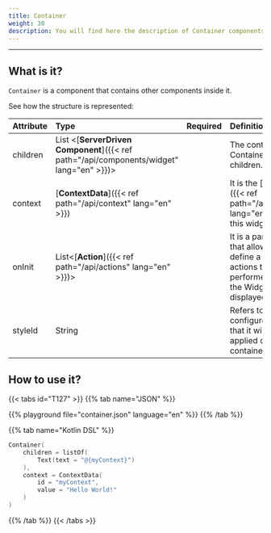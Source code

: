 ```yaml
---
title: Container
weight: 30
description: You will find here the description of Container components and its attribute details
---
```


---

## What is it?

`Container` is a component that contains other components inside it.

See how the structure is represented:

| **Attribute** | **Type**  | Required | **Definition** |
| :--- | :--- | :--- | :--- |
| children | List &lt;[**ServerDriven Component**]({{< ref path="/api/components/widget" lang="en" >}})&gt; |     | The content of this Container, i.e. its children.  |
| context | [**ContextData**]({{< ref path="/api/context" lang="en" >}}) |  | It is the [**context**]({{< ref path="/api/context" lang="en" >}}) in this widget.  |
| onInit | List&lt;[**Action**]({{< ref path="/api/actions" lang="en" >}})&gt; |  | It is a parameter that allows you to define a list of actions to be performed when the Widget is displayed. |
| styleId   | String                                              |          | Refers to a locally configured style that it will be applied on the container. |


## How to use it?

{{< tabs id="T127" >}}
{{% tab name="JSON" %}}
<!-- json-playground:container.json
{
    "_beagleComponent_": "beagle:container",
    "children": [
        {
          "_beagleComponent_": "beagle:text",
          "text": "@{myContext}"
        }
    ],
    "context": {
        "id": "myContext",
        "value": "Hello world!"
    }
}
-->
{{% playground file="container.json" language="en" %}}
{{% /tab %}}

{{% tab name="Kotlin DSL" %}}
```kotlin
Container(
    children = listOf(
        Text(text = "@{myContext}")
    ),
    context = ContextData(
        id = "myContext",
        value = "Hello World!"
    )
)
```
{{% /tab %}}
{{< /tabs >}}
